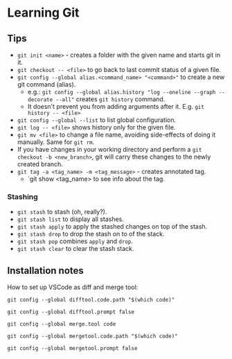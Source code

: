 # Learning Git

## Tips

* `git init <name>` - creates a folder with the given name and starts git in it.
* `git checkout -- <file>` to go back to last commit status of a given file.
* `git config --global alias.<command_name> "<command>"` to create a new git command (alias).
    * e.g.: `git config --global alias.history "log --oneline --graph --decorate --all"` creates `git history` command.
    * It doesn't prevent you from adding arguments after it. E.g. `git history -- <file>`
* `git config --global --list` to list global configuration.
* `git log -- <file>` shows history only for the given file.
* `git mv <file>` to change a file name, avoiding side-effects of doing it manually. Same for `git rm`.
* If you have changes in your working directory and perform a `git checkout -b <new_branch>`, git will carry these changes to the newly created branch.
* `git tag -a <tag_name> -m <tag_message>` - creates annotated tag.
    * `git show <tag_name> to see info about the tag.

### Stashing

* `git stash` to stash (oh, really?).
* `git stash list` to display all stashes.
* `git stash apply` to apply the stashed changes on top of the stash.
* `git stash drop` to drop the stash on to of the stack.
* `git stash pop` combines `apply` and `drop`.
* `git stash clear` to clear the stash stack.


## Installation notes
How to set up VSCode as diff and merge tool:

```
git config --global difftool.code.path "$(which code)"

git config --global difftool.prompt false

git config --global merge.tool code

git config --global mergetool.code.path "$(which code)"

git config --global mergetool.prompt false
```